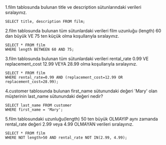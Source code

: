 1.film tablosunda bulunan title ve description sütunlarındaki verileri sıralayınız.  
```
SELECT title, description FROM film;
```

2.film tablosunda bulunan tüm sütunlardaki verileri film uzunluğu (length) 60 dan büyük VE 75 ten küçük olma koşullarıyla sıralayınız.  
```
SELECT * FROM film
WHERE length BETWEEN 60 AND 75;
```

3.film tablosunda bulunan tüm sütunlardaki verileri rental_rate 0.99 VE replacement_cost 12.99 VEYA 28.99 olma koşullarıyla sıralayınız. 
```
SELECT * FROM film
WHERE rental_rate=0.99 AND (replacement_cost=12.99 OR replacement_cost=28.99);
```

4.customer tablosunda bulunan first_name sütunundaki değeri 'Mary' olan müşterinin last_name sütunundaki değeri nedir?  
```
SELECT last_name FROM customer
WHERE first_name = 'Mary';
```

5.film tablosundaki uzunluğu(length) 50 ten büyük OLMAYIP aynı zamanda rental_rate değeri 2.99 veya 4.99 OLMAYAN verileri sıralayınız. 
```
SELECT * FROM film
WHERE NOT length>50 AND rental_rate NOT IN(2.99, 4.99);
```

